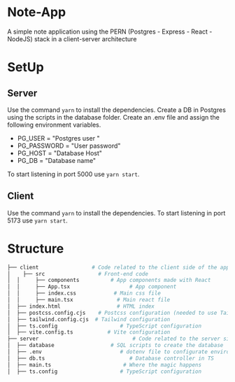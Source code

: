 # Note-App
A simple note application using the PERN (Postgres - Express - React - NodeJS) stack in a client-server architecture

# SetUp
## Server
Use the command `yarn` to install the dependencies.
Create a DB in Postgres using the scripts in the database folder.
Create an .env file and assign the following environment variables.
 - PG_USER = "Postgres user "
 - PG_PASSWORD = "User password" 
 - PG_HOST =  "Database Host"
 - PG_DB = "Database name"

To start listening in port 5000 use `yarn start`.

## Client
Use the command `yarn` to install the dependencies.
To start listening in port 5173 use `yarn start`.

# Structure
```bash
├── client                 # Code related to the client side of the application
│	 ├── src                 # Front-end code
│  │	 ├── components		     # App components made with React
│  │	 ├── App.tsx			       # App component
│  │	 ├── index.css		      # Main css file
│  │	 ├── main.tsx		       # Main react file
│  ├── index.html			       # HTML index
│  ├── postcss.config.cjs	 # Postcss configuration (needed to use TailwindCSS)
│  ├── tailwind.config.cjs	# Tailwind configuration
│  ├── ts.config			        # TypeScript configuration
│  ├── vite.config.ts		    # Vite configuration
├── server					            # Code related to the server side of the application
│  ├── database			         # SQL scripts to create the database
│  ├── .env				            # dotenv file to configurate environment variable (needs to be created)
│  ├── db.ts				           # Database controller in TS
│  ├── main.ts				         # Where the magic happens
│  ├── ts.config			        # TypeScript configuration
```
